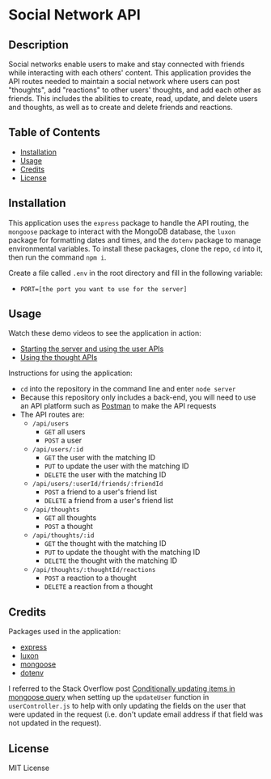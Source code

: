# Social Network API

## Description

Social networks enable users to make and stay connected with friends while interacting with each others' content. This application provides the API routes needed to maintain a social network where users can post "thoughts", add "reactions" to other users' thoughts, and add each other as friends. This includes the abilities to create, read, update, and delete users and thoughts, as well as to create and delete friends and reactions.

## Table of Contents

- [Installation](#installation)
- [Usage](#usage)
- [Credits](#credits)
- [License](#license)

## Installation

This application uses the `express` package to handle the API routing, the `mongoose` package to interact with the MongoDB database, the `luxon` package for formatting dates and times, and the `dotenv` package to manage environmental variables. To install these packages, clone the repo, `cd` into it, then run the command `npm i`.

Create a file called `.env` in the root directory and fill in the following variable:
- `PORT=[the port you want to use for the server]`

## Usage

Watch these demo videos to see the application in action:
- [Starting the server and using the user APIs](https://drive.google.com/file/d/1rADz6SSNOnbNRxa5O2uiIi_dQNlYDT_U/view?usp=drive_link)
- [Using the thought APIs](https://drive.google.com/file/d/18Ei7l2Kbs9oUVxTF-h_kcgUyOxqvbIqa/view?usp=drive_link)

Instructions for using the application:
- `cd` into the repository in the command line and enter `node server`
- Because this repository only includes a back-end, you will need to use an API platform such as [Postman](https://www.postman.com/) to make the API requests
- The API routes are:
    - `/api/users`
        - `GET` all users
        - `POST` a user
    - `/api/users/:id`
        - `GET` the user with the matching ID
        - `PUT` to update the user with the matching ID
        - `DELETE` the user with the matching ID
    - `/api/users/:userId/friends/:friendId`
        - `POST` a friend to a user's friend list
        - `DELETE` a friend from a user's friend list
    - `/api/thoughts`
        - `GET` all thoughts
        - `POST` a thought
    - `/api/thoughts/:id`
        - `GET` the thought with the matching ID
        - `PUT` to update the thought with the matching ID
        - `DELETE` the thought with the matching ID
    - `/api/thoughts/:thoughtId/reactions`
        - `POST` a reaction to a thought
        - `DELETE` a reaction from a thought

## Credits

Packages used in the application:
- [express](https://www.npmjs.com/package/express)
- [luxon](https://moment.github.io/luxon/#/)
- [mongoose](https://mongoosejs.com/)
- [dotenv](https://www.npmjs.com/package/dotenv)

I referred to the Stack Overflow post [Conditionally updating items in mongoose query](https://stackoverflow.com/questions/53092397/conditionally-updating-items-in-mongoose-query) when setting up the `updateUser` function in `userController.js` to help with only updating the fields on the user that were updated in the request (i.e. don't update email address if that field was not updated in the request).

## License

MIT License